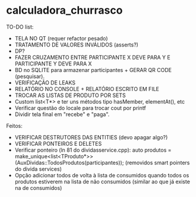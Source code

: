 # calculadora_churrasco


TO-DO list:
- TELA NO QT (requer refactor pesado)
- TRATAMENTO DE VALORES INVÁLIDOS (asserts?)
- DP?
- FAZER CRUZAMENTO ENTRE PARTICIPANTE X DEVE PARA Y E PARTICIPANTE Y DEVE PARA X
- BD no SQLITE para armazenar participantes + GERAR QR CODE (pesquisar).
- VERIFICAÇÃO DE LEAKS
- RELATÓRIO NO CONSOLE + RELATÓRIO ESCRITO EM FILE
- TROCAR AS LISTAS DE PRODUTO POR SETS
- Custom list<T*> e ter uns métodos tipo hasMember, elementAt(), etc
- Verificar questão do locale para trocar cout por printf
- Dividir tela final em "recebe" e "paga".



Feitos:
- VERIFICAR DESTRUTORES DAS ENTITIES (devo apagar algo?)
- VERIFICAR PONTEIROS E DELETES
- Verificar ponteiro (ln 81 do dividasservice.cpp):
  auto produtos = make_unique<list<TProduto*>>(AuxDividas::TodosProdutos(participantes)); (removidos smart pointers do divida services)
- Opção adicionar todos de volta à lista de consumidos quando todos os produtos estiverem na lista de não consumidos (similar ao que já existe na de consumidos)